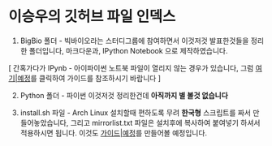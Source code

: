 # 이승우의 깃허브 파일 인덱스

1. BigBio 폴더 - 빅바이오라는 스터디그룹에 참여하면서 이것저것 발표한것들을 정리한 폴더입니다, 마크다운과, IPython Notebook 으로 제작하였습니다.

[ 간혹가다가 IPynb - 아이파이썬 노트북 파일이 열리지 않는 경우가 있습니다, 그럼 [여기|예정]()를 클릭하여 가이드를 참조하시기 바랍니다 ]

2. Python 폴더 - 파이썬 이것저것 정리한건데 **아직까지 별 볼것 없습니다** 

3. install.sh 파일 - Arch Linux 설치할때 편하도록 무려 **한국형** 스크립트를 짜서 만들어놓았습니다, 그리고 mirrorlist.txt 파일은 설치후에 복사하여 붙여넣기 하셔서 적용하시면 됩니다. 이것도 [가이드|예정]()를 만들어볼 예정입니다.

